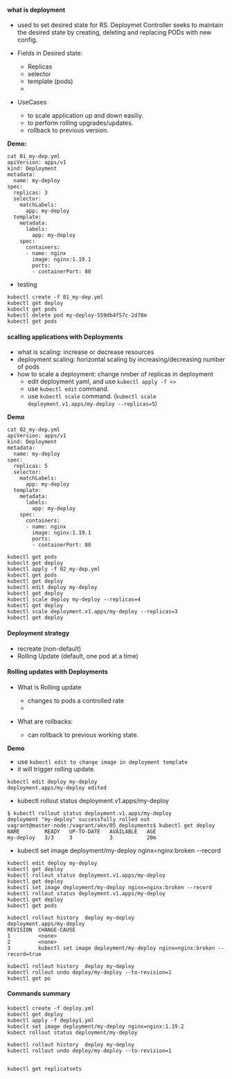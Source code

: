 #### what is deployment
- used to set desired state for RS. Deploymet Controller seeks to maintain the desired state by creating, deleting and replacing PODs with new config.

- Fields in Desired state:
  - Replicas
  - selector
  - template (pods)
  - 
  
- UseCases
  - to scale application up and down easiliy.
  - to perform rolling upgrades/updates.
  - rollback to previous version.


**Demo:**


```
cat 01_my-dep.yml
apiVersion: apps/v1
kind: Deployment
metadata:
  name: my-deploy
spec:
  replicas: 3
  selector:
    matchLabels:
      app: my-deploy
  template:
    metadata:
      labels:
        app: my-deploy
    spec:
      containers:
      - name: nginx
        image: nginx:1.19.1
        ports:
        - containerPort: 80
```

- testing

```
kubectl create -f 01_my-dep.yml
kubectl get deploy
kubeclt get pods
kubectl delete pod my-deploy-559db4f57c-2d78m
kubectl get pods
```


#### scalling applications with Deployments
- what is scaling: increase or decrease resources 
- deployment scaling: horizontal scaling by increasing/decreasing number of pods
- how to scale a deployment: change nmber of replicas in deployment
  - edit deployment yaml, and use `kubectl apply -f <>`
  - use `kubectl edit` command.
  - use `kubectl scale` command. (`kubectl scale deployment.v1.apps/my-deploy --replicas=5`)


**Demo**

```
cat 02_my-dep.yml
apiVersion: apps/v1
kind: Deployment
metadata:
  name: my-deploy
spec:
  replicas: 5
  selector:
    matchLabels:
      app: my-deploy
  template:
    metadata:
      labels:
        app: my-deploy
    spec:
      containers:
      - name: nginx
        image: nginx:1.19.1
        ports:
        - containerPort: 80
```

```
kubectl get pods
kubeclt get deploy
kubectl apply -f 02_my-dep.yml
kubectl get pods
kubectl get deploy
kubectl edit deploy my-deploy
kubectl get deploy
kubectl scale deploy my-deploy --replicas=4
kubectl get deploy
kubectl scale deployment.v1.apps/my-deploy --replicas=3
kubectl get deploy
```

#### Deployment strategy
- recreate (non-default)
- Rolling Update (default, one pod at a time)






#### Rolling updates with Deployments
- What is Rolling update
  - changes to pods a controlled rate
  - 

- What are rollbacks:
  - can rollback to previous working state.

**Demo**

  - use `kubectl edit to change image in deployment template`
  - it will trigger rolling update.

```
kubectl edit deploy my-deploy
deployment.apps/my-deploy edited  
```

- kubectl rollout status deployment.v1.apps/my-deploy

```
$ kubectl rollout status deployment.v1.apps/my-deploy
deployment "my-deploy" successfully rolled out
vagrant@master-node:/vagrant/akn/05_deployments$ kubectl get deploy
NAME        READY   UP-TO-DATE   AVAILABLE   AGE
my-deploy   3/3     3            3           20m
```



- kubectl set image deployment/my-deploy nginx=nginx:broken --record



```
kubectl edit deploy my-deploy
kubectl get deploy
kubectl rollout status deployment.v1.apps/my-deploy
kubectl get deploy
kubectl set image deployment/my-deploy nginx=nginx:broken --record
kubectl rollout status deployment.v1.apps/my-deploy
kubectl get deploy
kubectl get pods
```


```
kubectl rollout history  deploy my-deploy
deployment.apps/my-deploy
REVISION  CHANGE-CAUSE
1         <none>
2         <none>
3         kubectl set image deployment/my-deploy nginx=nginx:broken --record=true

```


```
kubectl rollout history  deploy my-deploy
kubectl rollout undo deploy/my-deploy --to-revision=1
kubectl get po
```

####  Commands summary

```
kubectl create -f deploy.yml
kubectl get deploy
kubectl apply -f deploy1.yml
kubeclt set image deployment/my-deploy nginx=nginx:1.19.2
kubect rollout status deployment/my-deploy

kubectl rollout history  deploy my-deploy
kubectl rollout undo deploy/my-deploy --to-revision=1


kubectl get replicatsets
```
